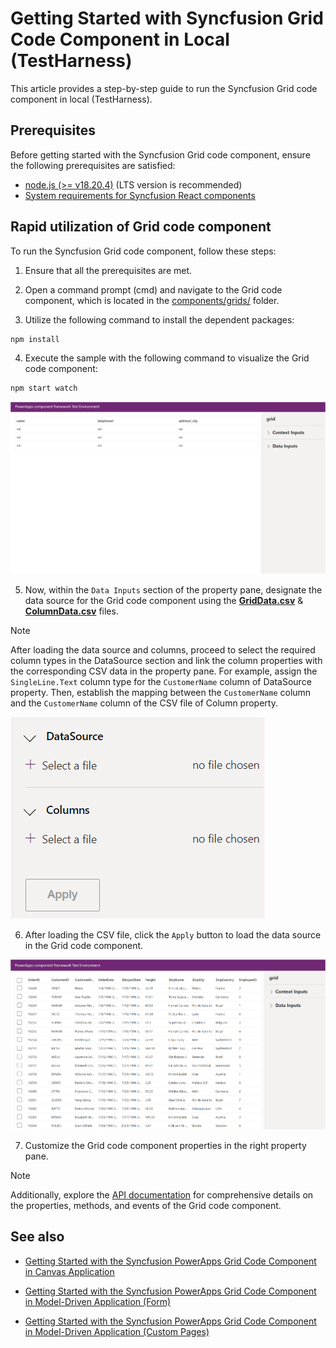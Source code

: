 # Getting Started with Syncfusion Grid Code Component in Local (TestHarness)

This article provides a step-by-step guide to run the Syncfusion Grid code component in local (TestHarness).

## Prerequisites

Before getting started with the Syncfusion Grid code component, ensure the following prerequisites are satisfied:

- [node.js  (>= v18.20.4)](https://nodejs.org/en/download/) (LTS version is recommended)
- [System requirements for Syncfusion React components](https://ej2.syncfusion.com/react/documentation/system-requirement)

## Rapid utilization of Grid code component

To run the Syncfusion Grid code component, follow these steps:

1. Ensure that all the prerequisites are met.

2. Open a command prompt (cmd) and navigate to the Grid code component, which is located in the [components/grids/](../../components/grids/) folder.

3. Utilize the following command to install the dependent packages:

```bash
npm install
```

4. Execute the sample with the following command to visualize the Grid code component:

```bash
npm start watch
```

![Output1](../images/grids/CC-Output1.png)

5. Now, within the `Data Inputs` section of the property pane, designate the data source for the Grid code component using the [**GridData.csv**](../../components/grids/data/GridData.csv) & [**ColumnData.csv**](../../components/grids/data/ColumnData.csv) files.

> [!NOTE]
> After loading the data source and columns, proceed to select the required column types in the DataSource section and link the column properties with the corresponding CSV data in the property pane. For example, assign the `SingleLine.Text` column type for the `CustomerName` column of DataSource property. Then, establish the mapping between the `CustomerName` column and the `CustomerName` column of the CSV file of Column property.

![CSV Import](../images/grids/CC-CSVImport.png)

6. After loading the CSV file, click the `Apply` button to load the data source in the Grid code component.

![Output2](../images/grids/CC-Output2.png)

7. Customize the Grid code component properties in the right property pane.

> [!NOTE]
> Additionally, explore the [API documentation](./api.md) for comprehensive details on the properties, methods, and events of the Grid code component.

## See also

- [Getting Started with the Syncfusion PowerApps Grid Code Component in Canvas Application](getting-started-with-canvas.md)

- [Getting Started with the Syncfusion PowerApps Grid Code Component in Model-Driven Application (Form)](getting-started-with-model-driven-form.md)

- [Getting Started with the Syncfusion PowerApps Grid Code Component in Model-Driven Application (Custom Pages)](getting-started-with-model-driven-custom-pages.md)
